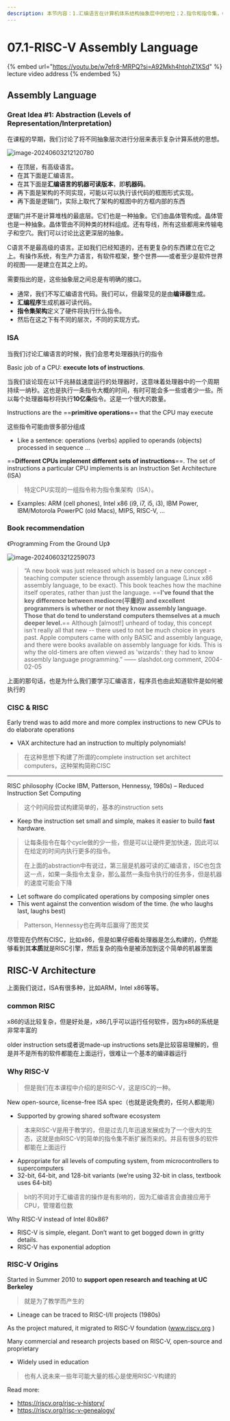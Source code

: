 ```yaml
---
description: 本节内容：1.汇编语言在计算机体系结构抽象层中的地位；2.指令和指令集，CPU的运行就是在执行指令；3.为什么要学习汇编语言；4. CISC和RISC；5. 为什么要学习RISC-V以及其由来
---
```


# 07.1-RISC-V Assembly Language

{% embed url="https://youtu.be/w7efr8-MRPQ?si=A92Mkh4htohZ1XSd" %}
lecture video address
{% endembed %}

## Assembly Language

### Great Idea #1: Abstraction (Levels of Representation/Interpretation)

在课程的早期，我们讨论了将不同抽象层次进行分层来表示复杂计算系统的思想。

![image-20240603212120780](.image/image-20240603212120780.png)

- 在顶层，有高级语言。
- 在其下面是汇编语言。
- 在其下面是**汇编语言的机器可读版本**，即**机器码**。
- 再下面是架构的不同实现，可能以可以执行该代码的框图形式实现。
- 再下面是逻辑门，实际上取代了架构的框图中的方框内部的东西

逻辑门并不是计算堆栈的最底层。它们也是一种抽象。它们由晶体管构成。晶体管也是一种抽象。晶体管由不同种类的材料组成。还有导线，所有这些都用来传输电子和空穴。我们可以讨论比这更深层的抽象。

C语言不是最高级的语言。正如我们已经知道的，还有更复杂的东西建立在它之上。有操作系统，有生产力语言，有软件框架，整个世界——或者至少是软件世界的视图——是建立在其之上的。

需要指出的是，这些抽象层之间总是有明确的接口。

- 通常，我们不写汇编语言代码。我们可以，但最常见的是由**编译器**生成。
- **汇编程序**生成机器可读代码。
- **指令集架构**定义了硬件将执行什么指令。
- 然后在这之下有不同的层次，不同的实现方式。

### ISA

当我们讨论汇编语言的时候，我们会思考处理器执行的指令

Basic job of a CPU: **execute lots of instructions**.

当我们谈论现在以1千兆赫兹速度运行的处理器时，这意味着处理器中的一个周期持续一纳秒。这也是执行一条指令大概的时间，有时可能会多一些或者少一些。所以每个处理器每秒将执行**10亿条**指令。这是一个很大的数量。

Instructions are the ==**primitive operations**== that the CPU may execute

这些指令可能由很多部分组成

- Like a sentence: operations (verbs) applied to operands (objects) processed in sequence …

==**Different CPUs implement different sets of instructions**==. The set of instructions a particular CPU implements is an Instruction Set Architecture (ISA)

> 特定CPU实现的一组指令称为指令集架构（ISA）。

- Examples: ARM (cell phones), Intel x86 (i9, i7, i5, i3), IBM Power, IBM/Motorola PowerPC (old Macs), MIPS, RISC-V, ...

### Book recommendation

《Programming From the Ground Up》

![image-20240603212259073](.image/image-20240603212259073.png)

> “A new book was just released which is based on a new concept - teaching computer science through assembly language (Linux x86 assembly language, to be exact). This book teaches how the machine itself operates, rather than just the language. ==**I've found that the key difference between mediocre(平庸的) and excellent programmers is whether or not they know assembly language. Those that do tend to understand computers themselves at a much deeper level.**== Although [almost!] unheard of today, this concept isn't really all that new -- there used to not be much choice in years past. Apple computers came with only BASIC and assembly language, and there were books available on assembly language for kids. This is why the old-timers are often viewed as 'wizards': they had to know assembly language programming.”  —— slashdot.org comment, 2004-02-05

上面的那句话，也是为什么我们要学习汇编语言，程序员也由此知道软件是如何被执行的

### CISC & RISC

Early trend was to add more and more complex instructions to new CPUs to do elaborate operations

- VAX architecture had an instruction to multiply polynomials!

> 在这种思想下构建了所谓的complete instruction set architect computers，这种架构简称CISC

---

RISC philosophy (Cocke IBM, Patterson, Hennessy, 1980s) – Reduced Instruction Set Computing

> 这个时间段尝试构建简单的，基本的instruction sets

- Keep the instruction set small and simple, makes it easier to build **fast** hardware.

> 让每条指令在每个cycle做的少一些，但是可以让硬件更加快速，因此可以在给定的时间内执行更多的指令。
>
> 在上面的abstraction中有说过，第三层是机器可读的汇编语言，ISC也包含这一点，如果一条指令太复杂，那么虽然一条指令执行的任务多，但是机器的速度可能会下降

- Let software do complicated operations by composing simpler ones
- This went against the convention wisdom of the time. (he who laughs last, laughs best) 

> Patterson, Hennessy也在两年后赢得了图灵奖

尽管现在仍然有CISC，比如x86，但是如果仔细看处理器是怎么构建的，仍然能够看到其**本质**就是RISC引擎，然后复杂的指令是被添加到这个简单的机器里面

## RISC-V Architecture

上面我们说过，ISA有很多种，比如ARM，Intel x86等等。

### common RISC

x86的话比较复杂，但是好处是，x86几乎可以运行任何软件，因为x86的系统是非常丰富的

older instruction sets或者说made-up instructions sets是比较容易理解的，但是并不是所有的软件都能在上面运行，很难让一个基本的编译器运行

### Why RISC-V

> 但是我们在本课程中介绍的是RISC-V，这是ISC的一种。

New open-source, license-free ISA spec（也就是说免费的，任何人都能用）

- Supported by growing shared software ecosystem

> 本来RISC-V是用于教学的，但是过去几年迅速发展成为了一个很大的生态，这就是由RISC-V的简单的指令集不断扩展而来的。并且有很多的软件都能在上面运行

- Appropriate for all levels of computing system, from microcontrollers to supercomputers
- 32-bit, 64-bit, and 128-bit variants (we’re using 32-bit in class, textbook uses 64-bit)

> bit的不同对于汇编语言的操作是有影响的，因为汇编语言会直接应用于CPU，管理着位数

Why RISC-V instead of Intel 80x86?

- RISC-V is simple, elegant. Don’t want to get bogged down in gritty details.
- RISC-V has exponential adoption

### RISC-V Origins

Started in Summer 2010 to **support open research and teaching at UC Berkeley**

> 就是为了教学而产生的

- Lineage can be traced to RISC-I/II projects (1980s) 

As the project matured, it migrated to RISC-V foundation (www.riscv.org )

Many commercial and research projects based on RISC-V, open-source and proprietary

- Widely used in education

> 也有人说未来一些年可能大量的核心是使用RISC-V构建的

Read more:

- https://riscv.org/risc-v-history/
- https://riscv.org/risc-v-genealogy/


